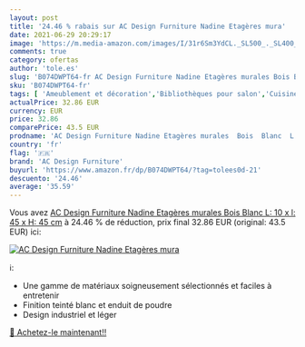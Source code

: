 ```yaml
---
layout: post
title: '24.46 % rabais sur AC Design Furniture Nadine Etagères mura'
date: 2021-06-29 20:29:17
image: 'https://m.media-amazon.com/images/I/31r6Sm3YdCL._SL500_._SL400_.jpg'
comments: true
category: ofertas
author: 'tole.es'
slug: 'B074DWPT64-fr AC Design Furniture Nadine Etagères murales Bois Blanc L:...'
sku: 'B074DWPT64-fr'
tags: [ 'Ameublement et décoration','Bibliothèques pour salon','Cuisine et Maison','Meubles','Meubles de salon','ac design furniture', ]
actualPrice: 32.86 EUR
currency: EUR
price: 32.86
comparePrice: 43.5 EUR
prodname: 'AC Design Furniture Nadine Etagères murales  Bois  Blanc  L: 10 x l: 45 x H: 45 cm'
country: 'fr'
flag: '🇫🇷'
brand: 'AC Design Furniture'
buyurl: 'https://www.amazon.fr/dp/B074DWPT64/?tag=tolees0d-21'
descuento: '24.46'
average: '35.59'
---
```


Vous avez [AC Design Furniture Nadine Etagères murales  Bois  Blanc  L: 10 x l: 45 x H: 45 cm](https://www.amazon.fr/dp/B074DWPT64/?tag=tolees0d-21)  à  24.46 % de réduction, prix final  32.86 EUR (original: 43.5 EUR) ici:

[![AC Design Furniture Nadine Etagères mura](https://m.media-amazon.com/images/I/31r6Sm3YdCL._SL500_._SL400_.jpg)](https://www.amazon.fr/dp/B074DWPT64/?tag=tolees0d-21)

ℹ️:

- Une gamme de matériaux soigneusement sélectionnés et faciles à entretenir
- Finition teinté blanc et enduit de poudre
- Design industriel et léger

[🛒 Achetez-le maintenant!!](https://www.amazon.fr/dp/B074DWPT64/?tag=tolees0d-21)
